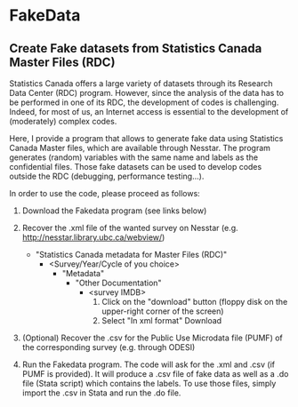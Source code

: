 # FakeData

## Create Fake datasets from Statistics Canada Master Files (RDC)

Statistics Canada offers a large variety of datasets through its Research Data Center (RDC) program. However, since the analysis of the data has to be performed in one of its RDC, the development of codes is challenging. Indeed, for most of us, an Internet access is essential to the development of (moderately) complex codes.

Here, I provide a program that allows to generate fake data using Statistics Canada Master files, which are available through Nesstar. The program generates (random) variables with the same name and labels as the confidential files. Those fake datasets can be used to develop codes outside the RDC (debugging, performance testing...).

In order to use the code, please proceed as follows:

1. Download the Fakedata program (see links below)

2. Recover the .xml file of the wanted survey on Nesstar (e.g. http://nesstar.library.ubc.ca/webview/)
   + "Statistics Canada metadata for Master Files (RDC)"
     + <Survey/Year/Cycle of you choice>
       + "Metadata"
         + "Other Documentation"
           + \<survey IMDB\>
             1. Click on the "download" button (floppy disk on the upper-right corner of the screen)
             2. Select "In xml format" Download

3. (Optional) Recover the .csv for the Public Use Microdata file (PUMF) of the corresponding survey (e.g. through ODESI)

4. Run the Fakedata program. The code will  ask for the .xml and .csv (if PUMF is provided). It will produce a .csv file of fake data as well as a .do file (Stata script) which contains the labels. To use those files, simply import the .csv in Stata and run the .do file.

